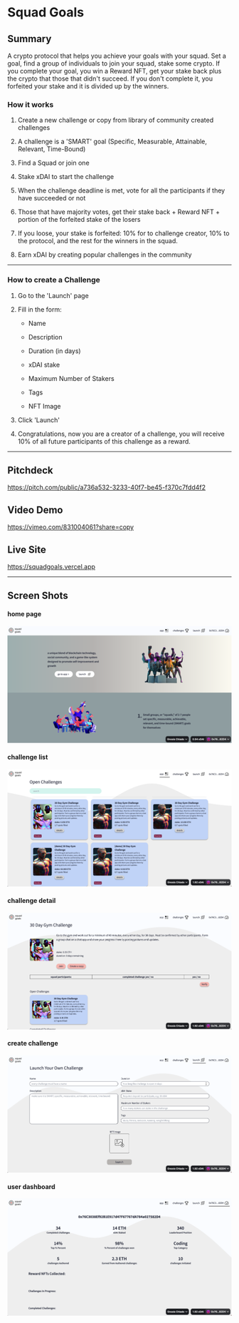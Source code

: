 # Squad Goals


## Summary

A crypto protocol that helps you achieve your goals with your squad. Set a goal, find a group of individuals to join your squad, stake some crypto. If you complete your goal, you win a Reward NFT, get your stake back plus the crypto that those that didn't succeed. If you don't complete it, you forfeited your stake and it is divided up by the winners.

### How it works

1. Create a new challenge or copy from library of community created challenges

2. A challenge is a 'SMART' goal (Specific, Measurable, Attainable, Relevant, Time-Bound)

3. Find a Squad or join one

4. Stake xDAI to start the challenge

5. When the challenge deadline is met, vote for all the participants if they have succeeded or not

6. Those that have majority votes, get their stake back + Reward NFT + portion of the forfeited stake of the losers

7. If you loose, your stake is forfeited: 10% for to challenge creator, 10% to the protocol, and the rest for the winners in the squad.

8. Earn xDAI by creating popular challenges in the community

---

### How to create a Challenge

1. Go to the 'Launch' page 

2. Fill in the form: 

    - Name

    - Description

    - Duration (in days)

    - xDAI stake

    - Maximum Number of Stakers

    - Tags

    - NFT Image

3. Click 'Launch'

4. Congratulations, now you are a creator of a challenge, you will receive 10% of all future participants of this challenge as a reward.

---

## Pitchdeck
https://pitch.com/public/a736a532-3233-40f7-be45-f370c7fdd4f2

## Video Demo
https://vimeo.com/831004061?share=copy

## Live Site
https://squadgoals.vercel.app


---


## Screen Shots


#### home page
![home page](./assets/home-page.png)


#### challenge list
![Challenge List](./assets/challenge-list.png)


#### challenge detail
![Challenge Detail](./assets/challenge-detail.png)


#### create challenge
![Create Challenge](./assets/create-challenge.png)


#### user dashboard
![User Dashboard](./assets/user-dashboard.png)

